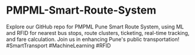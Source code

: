 # PMPML-Smart-Route-System
 Explore our GitHub repo for PMPML Pune Smart Route System, using ML and RFID for nearest bus stops, route clusters, ticketing, real-time tracking, and fare calculation. Join us in enhancing Pune's public transportation! #SmartTransport #MachineLearning #RFID
